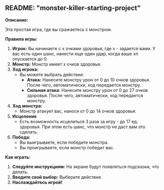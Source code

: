 ## README: "monster-killer-starting-project"

**Описание:**

Эта простая игра, где вы сражаетесь с монстром. 

**Правила игры:**

1. **Игрок:** Вы начинаете с x очками здоровья, где x - задается вами. У вас есть один шанс, нанести еще один удар, когда ваше хп опускается до 0.
2. **Монстр:** Монстр имеет x очков здоровья.
3. **Ход игрока:**
    * Вы можете выбрать действие:
        * **Атака:** Нанесите монстру урон от 0 до 10 очков здоровья. После чего, автоматически, ход передается монстру.
        * **Сильная атака:** Нанесите монстру урон от 0 до 27 очков здоровья. После чего, автоматически, ход передается монстру.
4. **Ход монстра:**
    * Монстр атакует вас, нанося от 0 до 14 очков здоровья.
5. **Исцеление**
    * Есть возможность исцелиться 3 раза за игру - до 17 ед. здоровья. При этом есть шанс, что монстр не даст вам это сделать.
5. **Победа:**
    * Вы выигрываете, если победите монстра.
    * Вы проигрываете, если монстр победит вас.

**Как играть:**

1. **Следуйте инструкциям:** На экране будут появляться подсказки, что делать.
2. **Введите свой выбор:** Выберите действие.
4. **Наслаждайтесь игрой!**
